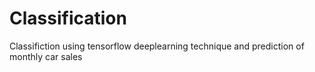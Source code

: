 # Classification
Classifiction using tensorflow deeplearning technique and prediction of monthly car sales
